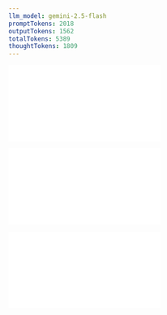 ```yaml
---
llm_model: gemini-2.5-flash
promptTokens: 2018
outputTokens: 1562
totalTokens: 5389
thoughtTokens: 1809
---
```


![@](steps/_.3eb68380.md)

![@](steps/question.580a59a9.md)

![@](steps/response.d95a2464.md)